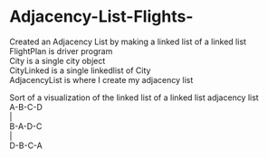 # Adjacency-List-Flights-
Created an Adjacency List by making a linked list of a linked list<br />
FlightPlan is driver program<br />
City is a single city object<br />
CityLinked is a single linkedlist of City<br />
AdjacencyList is where I create my adjacency list<br />


Sort of a visualization of the linked list of a linked list adjacency list <br />
A-B-C-D <br />
|<br />
B-A-D-C<br />
|<br />
D-B-C-A<br />
